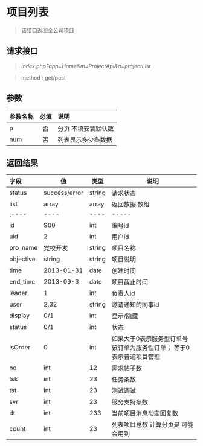 # 项目列表

> 该接口返回全公司项目

## 请求接口 

>  *index.php?app=Home&m=ProjectApi&a=projectList*

>  method : get/post


## 参数

| 参数名称      |    必填 | 说明  |
| :-------- | :--------:| :-- |
| p  | 否 |  分页 不填安装默认数   |
|num | 否| 列表显示多少条数据 |



## 返回结果
|字段 |  值| 类型 | 说明|
|:----|----|----|-----|
|status| success/error | string| 请求状态 |
|list|array | array | 返回数据 数组|
|:----|----|----|-----|
|id|900|int|编号id|
|uid|2|int|用户id|
|pro_name|党校开发|string| 项目名称 |
|objective|string|string|项目说明|
|time|2013-01-31|date|创建时间|
|end_time|2013-09-3|date|项目截止时间|
|leader|1|int|负责人id|
|user|2,32|string|邀请通知的同事id|
|display|0/1|int|显示/隐藏|
|status|0/1|int|状态| 进行中/ 结束 |
|isOrder|0|int|如果大于0表示服务型订单号 该订单为服务性订单； 等于0表示普通项目管理|
|nd|int|12|需求帖子数|
|tsk|int|23|任务条数|
|tst|int|23|测试调试|
|svr|int|23|服务支持条数|
|dt|int|233|当前项目消息动态回复数|
|count|int|23|列表项目总数 计算分页是 可能会用到|



